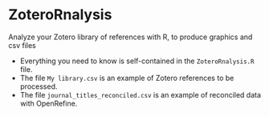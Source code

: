 # ZoteroRnalysis
Analyze your Zotero library of references with R, to produce graphics and csv files

- Everything you need to know is self-contained in the `ZoteroRnalysis.R` file.
- The file `My library.csv` is an example of Zotero references to be processed.
- The file `journal_titles_reconciled.csv` is an example of reconciled data with OpenRefine.

